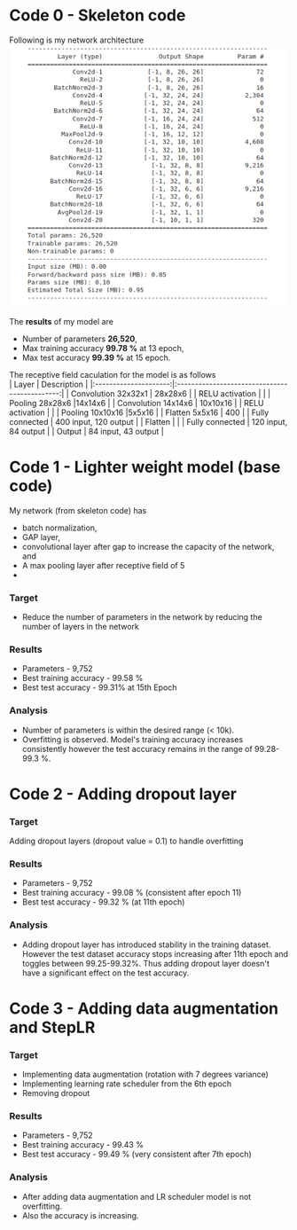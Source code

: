 # Code 0 - Skeleton code
Following is my network architecture <br/>
![model](images/model.png)

The **results** of my model are <br/>
- Number of parameters **26,520**,
- Max training accuracy **99.78 %** at 13 epoch,
- Max test accuracy **99.39 %** at 15 epoch. <br/>

The receptive field caculation for the model is as follows <br/>
| Layer         		| Description    	        					|
|:---------------------:|:---------------------------------------------:|
| Convolution  32x32x1        		| 28x28x6                	|
| RELU activation    |                                           	|
| Pooling 28x28x6    |14x14x6                                               |
| Convolution  14x14x6        		| 10x10x16                	|
| RELU activation    |                                           	|
| Pooling 10x10x16    |5x5x16                                               |
| Flatten 5x5x16   | 400                                           	|
| Fully connected		| 400 input, 120 output     					|
| Flatten           |                                               |
| Fully connected		| 120 input, 84 output     					|
| Output         		| 84 input, 43 output     				     	|


# Code 1 - Lighter weight model (base code)
My network (from skeleton code) has 
- batch normalization, 
- GAP layer, 
- convolutional layer after gap to increase the capacity of the network, and
- A max pooling layer after receptive field of 5
- 
### **Target**
- Reduce the number of parameters in the network by reducing the number of layers in the network 
### **Results**
- Parameters - 9,752
- Best training accuracy - 99.58 %
- Best test accuracy - 99.31% at 15th Epoch
### **Analysis**
- Number of parameters is within the desired range (< 10k).
- Overfitting is observed. Model's training accuracy increases consistently however the test accuracy remains in the range of 99.28-99.3 %.


# Code 2 - Adding dropout layer
### **Target**
Adding dropout layers (dropout value = 0.1) to handle overfitting
### **Results**
- Parameters -  9,752
- Best training accuracy - 99.08 % (consistent after epoch 11)
- Best test accuracy - 99.32 % (at 11th epoch)
### **Analysis**
- Adding dropout layer has introduced stability in the training dataset. However the test dataset accuracy stops increasing after 11th epoch and toggles between 99.25-99.32%. Thus adding dropout layer doesn't have a significant effect on the test accuracy. 


# Code 3 - Adding data augmentation and StepLR
### **Target**
- Implementing data augmentation (rotation with 7 degrees variance)
- Implementing learning rate scheduler from the 6th epoch
- Removing dropout
### **Results**
- Parameters - 9,752
- Best training accuracy - 99.43 %
- Best test accuracy - 99.49 % (very consistent after 7th epoch)
### **Analysis**
- After adding data augmentation and LR scheduler model is not overfitting.
- Also the accuracy is increasing.
